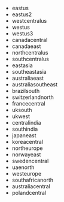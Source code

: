 - eastus
- eastus2
- westcentralus
- westus
- westus3
- canadacentral
- canadaeast
- northcentralus
- southcentralus
- eastasia
- southeastasia
- australiaeast
- australiasoutheast
- brazilsouth
- switzerlandnorth
- francecentral
- uksouth
- ukwest
- centralindia
- southindia
- japaneast
- koreacentral
- northeurope
- norwayeast
- swedencentral
- uaenorth
- westeurope
- southafricanorth
- australiacentral
- polandcentral
